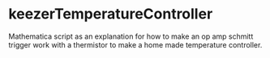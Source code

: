 # keezerTemperatureController
Mathematica script as an explanation for how to make an op amp schmitt trigger work with a thermistor to make a home made temperature controller. 
